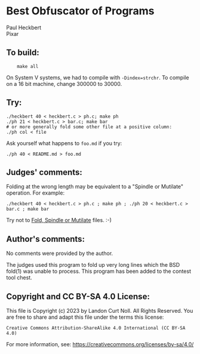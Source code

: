 # Best Obfuscator of Programs

Paul Heckbert  
Pixar  

## To build:

        make all


On System V systems, we had to compile with `-Dindex=strchr`.
To compile on a 16 bit machine, change 300000 to 30000.



## Try:

	./heckbert 40 < heckbert.c > ph.c; make ph
	./ph 21 < heckbert.c > bar.c; make bar
	# or more generally fold some other file at a positive column:
	./ph col < file

Ask yourself what happens to `foo.md` if you try:

	./ph 40 < README.md > foo.md


## Judges' comments:

Folding at the wrong length may be equivalent to a "Spindle or Mutilate" operation. For example:

	./heckbert 40 < heckbert.c > ph.c ; make ph ; ./ph 20 < heckbert.c > bar.c ; make bar

Try not to
[Fold, Spindle or Mutilate](https://repository.library.brown.edu/studio/item/bdr:788264/PDF/)
files. :-)


## Author's comments:

No comments were provided by the author.

The judges used this program to fold up very long lines which the
BSD fold(1) was unable to process. This program has been added
to the contest tool chest.

## Copyright and CC BY-SA 4.0 License:

This file is Copyright (c) 2023 by Landon Curt Noll.  All Rights Reserved.
You are free to share and adapt this file under the terms this license:

    Creative Commons Attribution-ShareAlike 4.0 International (CC BY-SA 4.0)

For more information, see: https://creativecommons.org/licenses/by-sa/4.0/
